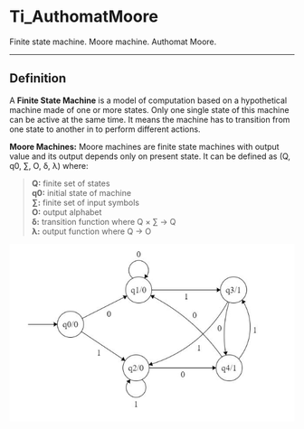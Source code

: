# Ti_AuthomatMoore
Finite state machine. Moore machine. Authomat Moore.

---

## Definition

A <b>Finite State Machine</b> is a model of computation based on a hypothetical machine made of one or more states. Only one single state of this machine can be active at the same time. It means the machine has to transition from one state to another in to perform different actions.

<b>Moore Machines:</b> Moore machines are finite state machines with output value and its output depends only on present state. It can be defined as (Q, q0, ∑, O, δ, λ) where:

> <b>Q:</b> finite set of states  
> <b>q0:</b> initial state of machine  
> <b>∑:</b> finite set of input symbols  
> <b>O:</b> output alphabet  
> <b>δ:</b> transition function where Q × ∑ → Q  
> <b>λ:</b> output function where Q → O  

<p align="center">
  <img src="img/moore_machine.jpg">
</p>